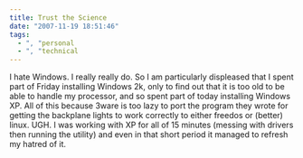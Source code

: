 ```yaml
---
title: Trust the Science
date: "2007-11-19 18:51:46"
tags:
  - ", "personal
  - ", "technical
---
```

I hate Windows.  I really really do.  So I am particularly displeased that I spent part of Friday installing Windows 2k, only to find out that it is too old to be able to handle my processor, and so spent part of today installing Windows XP.  All of this because 3ware is too lazy to port the program they wrote for getting the backplane lights to work correctly to either freedos or (better) linux.  UGH.  I was working with XP for all of 15 minutes (messing with drivers then running the utility) and even in that short period it managed to refresh my hatred of it. 

